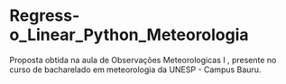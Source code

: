 # Regress-o_Linear_Python_Meteorologia
Proposta obtida na aula de Observações Meteorologicas I , presente no curso de bacharelado em meteorologia da UNESP - Campus Bauru. 
